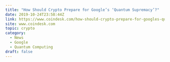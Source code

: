 ```yaml
---
title: "How Should Crypto Prepare for Google’s ‘Quantum Supremacy’?"
date: 2019-10-24T23:58:44Z
link: https://www.coindesk.com/how-should-crypto-prepare-for-googles-quantum-supremacy?utm_medium=RSS&utm_source=hune
site: www.coindesk.com
topic: crypto
category:
  - News
  - Google
  - Quantum Computing
draft: false
---
```

